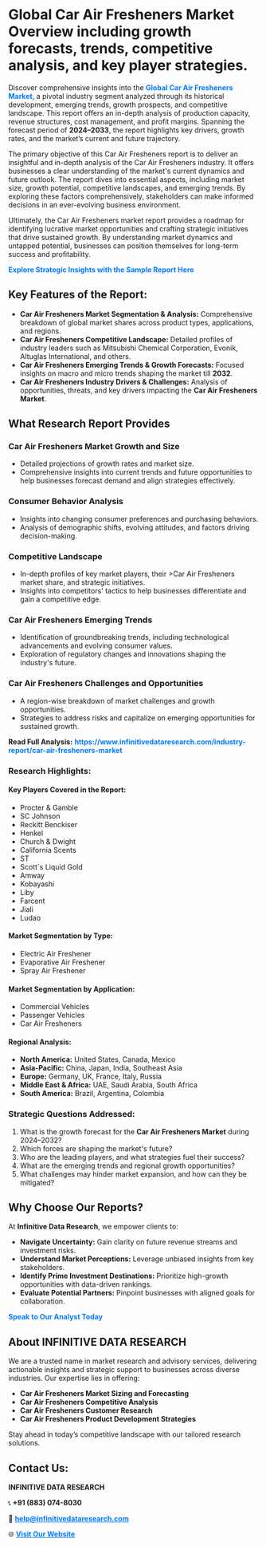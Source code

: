 <h1>Global Car Air Fresheners Market Overview including growth forecasts, trends, competitive analysis, and key player strategies.</h1>
<p>
Discover comprehensive insights into the 
<a href="https://www.infinitivedataresearch.com/industry-report/car-air-fresheners-market" rel="dofollow" style="color: #007BFF; text-decoration: none;"><strong>Global Car Air Fresheners Market</strong></a>, a pivotal industry segment analyzed through its historical development, emerging trends, growth prospects, and competitive landscape. This report offers an in-depth analysis of production capacity, revenue structures, cost management, and profit margins. Spanning the forecast period of <strong>2024–2033</strong>, the report highlights key drivers, growth rates, and the market’s current and future trajectory.
</p>
<p>
The primary objective of this Car Air Fresheners report is to deliver an insightful and in-depth analysis of the Car Air Fresheners industry. It offers businesses a clear understanding of the market's current dynamics and future outlook. The report dives into essential aspects, including market size, growth potential, competitive landscapes, and emerging trends. By exploring these factors comprehensively, stakeholders can make informed decisions in an ever-evolving business environment.
</p>
<p>
Ultimately, the Car Air Fresheners market report provides a roadmap for identifying lucrative market opportunities and crafting strategic initiatives that drive sustained growth. By understanding market dynamics and untapped potential, businesses can position themselves for long-term success and profitability.
</p>
<p>
<a href="https://www.infinitivedataresearch.com/request-sample/reportId=101924" style="color: #007BFF; text-decoration: none;"><strong>Explore Strategic Insights with the Sample Report Here</strong></a>
</p>

<h2>Key Features of the Report:</h2>
<ul>
<li><strong>Car Air Fresheners Market Segmentation & Analysis:</strong> Comprehensive breakdown of global market shares across product types, applications, and regions.</li>
<li><strong>Car Air Fresheners Competitive Landscape:</strong> Detailed profiles of industry leaders such as Mitsubishi Chemical Corporation, Evonik, Altuglas International, and others.</li>
<li><strong>Car Air Fresheners Emerging Trends & Growth Forecasts:</strong> Focused insights on macro and micro trends shaping the market till <strong>2032</strong>.</li>
<li><strong>Car Air Fresheners Industry Drivers & Challenges:</strong> Analysis of opportunities, threats, and key drivers impacting the <strong>Car Air Fresheners Market</strong>.</li>
</ul>

<h2>What Research Report Provides</h2>
<h3>Car Air Fresheners Market Growth and Size</h3>
<ul>
<li>Detailed projections of growth rates and market size.</li>
<li>Comprehensive insights into current trends and future opportunities to help businesses forecast demand and align strategies effectively.</li>
</ul>

<h3>Consumer Behavior Analysis</h3>
<ul>
<li>Insights into changing consumer preferences and purchasing behaviors.</li>
<li>Analysis of demographic shifts, evolving attitudes, and factors driving decision-making.</li>
</ul>

<h3>Competitive Landscape</h3>
<ul>
<li>In-depth profiles of key market players, their >Car Air Fresheners market share, and strategic initiatives.</li>
<li>Insights into competitors' tactics to help businesses differentiate and gain a competitive edge.</li>
</ul>

<h3>Car Air Fresheners Emerging Trends</h3>
<ul>
<li>Identification of groundbreaking trends, including technological advancements and evolving consumer values.</li>
<li>Exploration of regulatory changes and innovations shaping the industry's future.</li>
</ul>

<h3>Car Air Fresheners Challenges and Opportunities</h3>
<ul>
<li>A region-wise breakdown of market challenges and growth opportunities.</li>
<li>Strategies to address risks and capitalize on emerging opportunities for sustained growth.</li>
</ul>
<p><strong>Read Full Analysis:</strong> <a href="https://www.infinitivedataresearch.com/industry-report/car-air-fresheners-market" rel="dofollow" style="color: #007BFF; text-decoration: none;"><strong>https://www.infinitivedataresearch.com/industry-report/car-air-fresheners-market</strong></a></p>
<h3>Research Highlights:</h3>
<h4>Key Players Covered in the Report:</h4>
<ul><li>Procter &amp; Gamble</li><li>SC Johnson</li><li>Reckitt Benckiser</li><li>Henkel</li><li>Church &amp; Dwight</li><li>California Scents</li><li>ST</li><li>Scott`s Liquid Gold</li><li>Amway</li><li>Kobayashi</li><li>Liby</li><li>Farcent</li><li>Jiali</li><li>Ludao</li></ul>
<h4>Market Segmentation by Type:</h4>
<ul><li>Electric Air Freshener</li><li>Evaporative Air Freshener</li><li>Spray Air Freshener</li></ul>
<h4>Market Segmentation by Application:</h4>
<ul><li>Commercial Vehicles</li><li>Passenger Vehicles</li><li>Car Air Fresheners</li></ul>

<h4>Regional Analysis:</h4>
<ul>
<li><strong>North America:</strong> United States, Canada, Mexico</li>
<li><strong>Asia-Pacific:</strong> China, Japan, India, Southeast Asia</li>
<li><strong>Europe:</strong> Germany, UK, France, Italy, Russia</li>
<li><strong>Middle East & Africa:</strong> UAE, Saudi Arabia, South Africa</li>
<li><strong>South America:</strong> Brazil, Argentina, Colombia</li>
</ul>

<h3>Strategic Questions Addressed:</h3>
<ol>
<li>What is the growth forecast for the <strong>Car Air Fresheners Market</strong> during 2024–2032?</li>
<li>Which forces are shaping the market's future?</li>
<li>Who are the leading players, and what strategies fuel their success?</li>
<li>What are the emerging trends and regional growth opportunities?</li>
<li>What challenges may hinder market expansion, and how can they be mitigated?</li>
</ol>

<h2>Why Choose Our Reports?</h2>
<p>At <strong>Infinitive Data Research</strong>, we empower clients to:</p>
<ul>
<li><strong>Navigate Uncertainty:</strong> Gain clarity on future revenue streams and investment risks.</li>
<li><strong>Understand Market Perceptions:</strong> Leverage unbiased insights from key stakeholders.</li>
<li><strong>Identify Prime Investment Destinations:</strong> Prioritize high-growth opportunities with data-driven rankings.</li>
<li><strong>Evaluate Potential Partners:</strong> Pinpoint businesses with aligned goals for collaboration.</li>
</ul>
<p><a href="https://www.infinitivedataresearch.com/industry-report/car-air-fresheners-market" rel="dofollow" style="color: #007BFF; text-decoration: none;"><strong>Speak to Our Analyst Today</strong></a></p>

<h2>About INFINITIVE DATA RESEARCH</h2>
<p>We are a trusted name in market research and advisory services, delivering actionable insights and strategic support to businesses across diverse industries. Our expertise lies in offering:</p>
<ul>
<li><strong>Car Air Fresheners Market Sizing and Forecasting</strong></li>
<li><strong>Car Air Fresheners Competitive Analysis</strong></li>
<li><strong>Car Air Fresheners Customer Research</strong></li>
<li><strong>Car Air Fresheners Product Development Strategies</strong></li>
</ul>
<p>Stay ahead in today’s competitive landscape with our tailored research solutions.</p>

<h2>Contact Us:</h2>
<p><strong>INFINITIVE DATA RESEARCH</strong></p>
<p>📞 <strong>+91 (883) 074-8030</strong></p>
<p>📧 <strong><a href="mailto:help@infinitivedataresearch.com" style="color: #007BFF;">help@infinitivedataresearch.com</a></strong></p>
<p>🌐 <strong><a href="https://www.infinitivedataresearch.com" rel="dofollow" style="color: #007BFF;">Visit Our Website</a></strong></p>